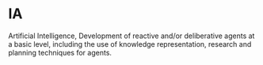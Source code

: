# IA
Artificial Intelligence, Development of reactive and/or deliberative agents at a basic level, including the use of knowledge representation, research and planning techniques for agents.
